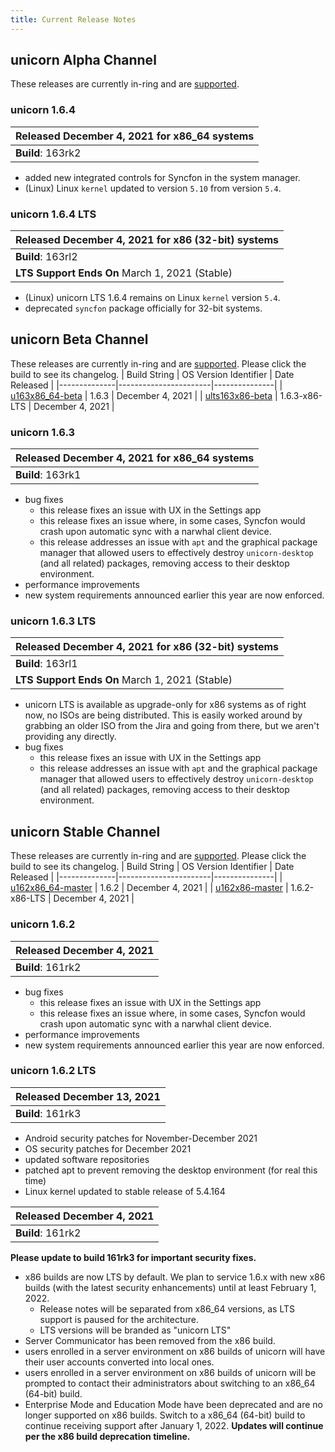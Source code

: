 ```yaml
---
title: Current Release Notes
---
```

## unicorn Alpha Channel
These releases are currently in-ring and are [supported](/releases/lifecycle/).

### unicorn 1.6.4
| **Released** December 4, 2021 for x86_64 systems |
|--------------------------------|
| **Build**: 163rk2 |

- added new integrated controls for Syncfon in the system manager.
- (Linux) Linux ``kernel`` updated to version ``5.10`` from version ``5.4``.

### unicorn 1.6.4 LTS
| **Released** December 4, 2021 for x86 (32-bit) systems |
|--------------------------------|
| **Build**: 163rl2 |
| **LTS Support Ends On** March 1, 2021 (Stable) |

- (Linux) unicorn LTS 1.6.4 remains on Linux ``kernel`` version ``5.4``.
- deprecated `syncfon` package officially for 32-bit systems.

## unicorn Beta Channel
These releases are currently in-ring and are [supported](/releases/lifecycle/). Please click the build to see its changelog.
| Build String | OS Version Identifier | Date Released |
|--------------|-----------------------|---------------|
| [u163x86_64-beta](#unicorn-1-6-3) | 1.6.3 | December 4, 2021 |
| [ults163x86-beta](#unicorn-1-6-3) | 1.6.3-x86-LTS | December 4, 2021 |

### unicorn 1.6.3
| **Released** December 4, 2021 for x86_64 systems |
|--------------------------------|
| **Build**: 163rk1 |

- bug fixes
	- this release fixes an issue with UX in the Settings app
	- this release fixes an issue where, in some cases, Syncfon would crash upon automatic sync with a narwhal client device.
	- this release addresses an issue with `apt` and the graphical package manager that allowed users to effectively destroy `unicorn-desktop` (and all related) packages, removing access to their desktop environment.
- performance improvements
- new system requirements announced earlier this year are now enforced.

### unicorn 1.6.3 LTS
| **Released** December 4, 2021 for x86 (32-bit) systems |
|--------------------------------|
| **Build**: 163rl1 |
| **LTS Support Ends On** March 1, 2021 (Stable) |

- unicorn LTS is available as upgrade-only for x86 systems as of right now, no ISOs are being distributed. This is easily worked around by grabbing an older ISO from the Jira and going from there, but we aren't providing any directly.
- bug fixes
	- this release fixes an issue with UX in the Settings app
	- this release addresses an issue with `apt` and the graphical package manager that allowed users to effectively destroy `unicorn-desktop` (and all related) packages, removing access to their desktop environment.

## unicorn Stable Channel
These releases are currently in-ring and are [supported](https://github.com/Wallymer/unicorndocs/blob/main/version-support.md#currently-supported-stable-builds). Please click the build to see its changelog.
| Build String | OS Version Identifier | Date Released |
|--------------|-----------------------|---------------|
| [u162x86_64-master](#unicorn-1-6-2) | 1.6.2  | December 4, 2021 |
| [u162x86-master](#unicorn-1-6-2) | 1.6.2-x86-LTS | December 4, 2021 |


### unicorn 1.6.2
| **Released** December 4, 2021 |
|--------------------------------|
| **Build**: 161rk2 |

- bug fixes
	- this release fixes an issue with UX in the Settings app
	- this release fixes an issue where, in some cases, Syncfon would crash upon automatic sync with a narwhal client device.
- performance improvements
- new system requirements announced earlier this year are now enforced.

### unicorn 1.6.2 LTS
| **Released** December 13, 2021 |
|--------------------------------|
| **Build**: 161rk3 |

- Android security patches for November-December 2021
- OS security patches for December 2021
- updated software repositories
- patched apt to prevent removing the desktop environment (for real this time)
- Linux kernel updated to stable release of 5.4.164

| **Released** December 4, 2021 |
|--------------------------------|
| **Build**: 161rk2 |

**Please update to build 161rk3 for important security fixes.**

- x86 builds are now LTS by default. We plan to service 1.6.x with new x86 builds (with the latest security enhancements) until at least February 1, 2022.
	- Release notes will be separated from x86_64 versions, as LTS support is paused for the architecture.
	- LTS versions will be branded as "unicorn LTS"
- Server Communicator has been removed from the x86 build.
- users enrolled in a server environment on x86 builds of unicorn will have their user accounts converted into local ones.
- users enrolled in a server environment on x86 builds of unicorn will be prompted to contact their administrators about switching to an x86_64 (64-bit) build.
- Enterprise Mode and Education Mode have been deprecated and are no longer supported on x86 builds. Switch to a x86_64 (64-bit) build to continue receiving support after January 1, 2022. **Updates will continue per the x86 build deprecation timeline.**
